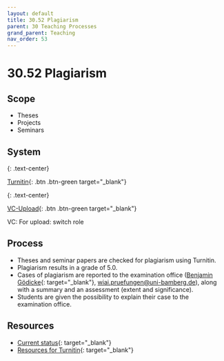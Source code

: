 ```yaml
---
layout: default
title: 30.52 Plagiarism
parent: 30 Teaching Processes
grand_parent: Teaching
nav_order: 53
---
```


# 30.52 Plagiarism

## Scope

- Theses
- Projects
- Seminars

## System

{: .text-center}

[Turnitin](https://www.uni-bamberg.de/its/turnitin){: .btn .btn-green target="_blank"}

{: .text-center}

[VC-Upload](https://vc.uni-bamberg.de/course/view.php?id=61245#section-14){: .btn .btn-green target="_blank"}

VC: For upload: switch role

## Process

- Theses and seminar papers are checked for plagiarism using Turnitin.
- Plagiarism results in a grade of 5.0.
- Cases of plagiarism are reported to the examination office ([Benjamin Gödicke](https://univis.uni-bamberg.de/formbot/dsc_3Danew_2Ftel_26dir_3Dzuv_2Fabtlg2_2Fref3a_26collection_3D2009w_2Fhuman_2Fpaeda_2Feleme_2Fbeglei_26ref_3Dtel){: target="_blank"}, 	wiai.pruefungen@uni-bamberg.de), along with a summary and an assessment (extent and significance).
- Students are given the possibility to explain their case to the examination office.

## Resources

- [Current status](https://www.uni-bamberg.de/its/wir/itsm/alle-meldungen/){: target="_blank"}
- [Resources for Turnitin](https://vc.uni-bamberg.de/course/view.php?id=51718){: target="_blank"}

